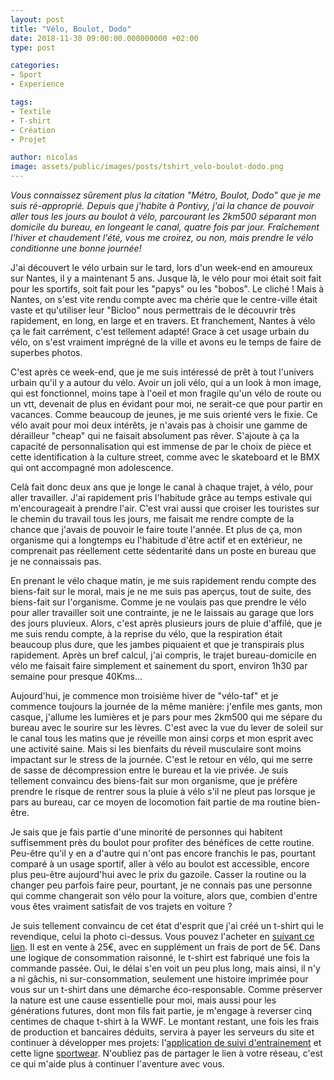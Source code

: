 ```yaml
---
layout: post
title: "Vélo, Boulot, Dodo"
date: 2018-11-30 09:00:00.000000000 +02:00
type: post

categories:
- Sport
- Experience

tags:
- Textile
- T-shirt
- Création
- Projet

author: nicolas
image: assets/public/images/posts/tshirt_velo-boulot-dodo.png
---
```

<em>Vous connaissez sûrement plus la citation "Métro, Boulot, Dodo" que je me suis ré-approprié. Depuis que j'habite à Pontivy, j'ai la chance de pouvoir aller tous les jours au boulot à vélo, parcourant les 2km500 séparant mon domicile du bureau, en longeant le canal, quatre fois par jour. Fraîchement l'hiver et chaudement l'été, vous me croirez, ou non, mais prendre le vélo conditionne une bonne journée!</em>

J'ai découvert le vélo urbain sur le tard, lors d'un week-end en amoureux sur Nantes, il y a maintenant 5 ans. Jusque là, le vélo pour moi était soit fait pour les sportifs, soit fait pour les "papys" ou les "bobos". Le cliché ! Mais à Nantes, on s'est vite rendu compte avec ma chérie que le centre-ville était vaste et qu'utiliser leur "Bicloo" nous permettrais de le découvrir très rapidement, en long, en large et en travers. Et franchement, Nantes à vélo ça le fait carrément, c'est tellement adapté! Grace à cet usage urbain du vélo, on s'est vraiment imprégné de la ville et avons eu le temps de faire de superbes photos.

C'est après ce week-end, que je me suis intéressé de prêt à tout l'univers urbain qu'il y a autour du vélo. Avoir un joli vélo, qui a un look à mon image, qui est fonctionnel, moins tape à l'oeil et mon fragile qu'un vélo de route ou un vtt, devenait de plus en évidant pour moi, ne serait-ce que pour partir en vacances. Comme beaucoup de jeunes, je me suis orienté vers le fixie. Ce vélo avait pour moi deux intérêts, je n'avais pas à choisir une gamme de dérailleur "cheap" qui ne faisait absolument pas rêver. S'ajoute à ça la capacité de personnalisation qui est immense de par le choix de pièce et cette identification à la culture street, comme avec le skateboard et le BMX qui ont accompagné mon adolescence.

Celà fait donc deux ans que je longe le canal à chaque trajet, à vélo, pour aller travailler. J'ai rapidement pris l'habitude grâce au temps estivale qui m'encourageait à prendre l'air. C'est vrai aussi que croiser les touristes sur le chemin du travail tous les jours, me faisait me rendre compte de la chance que j'avais de pouvoir le faire toute l'année. Et plus de ça, mon organisme qui a longtemps eu l'habitude d'être actif et en extérieur, ne comprenait pas réellement cette sédentarité dans un poste en bureau que je ne connaissais pas.

En prenant le vélo chaque matin, je me suis rapidement rendu compte des biens-fait sur le moral, mais je ne me suis pas aperçus, tout de suite, des biens-fait sur l'organisme. Comme je ne voulais pas que prendre le vélo pour aller travailler soit une contrainte, je ne le laissais au garage que lors des jours pluvieux. Alors, c'est après plusieurs jours de pluie d'affilé, que je me suis rendu compte, à la reprise du vélo, que la respiration était beaucoup plus dure, que les jambes piquaient et que je transpirais plus rapidement. Après un bref calcul, j'ai compris, le trajet bureau-domicile en vélo me faisait faire simplement et sainement du sport, environ 1h30 par semaine pour presque 40Kms...

Aujourd'hui, je commence mon troisième hiver de "vélo-taf" et je commence toujours la journée de la même manière: j'enfile mes gants, mon casque, j'allume les lumières et je pars pour mes 2km500 qui me sépare du bureau avec le sourire sur les lèvres. C'est avec la vue du lever de soleil sur le canal tous les matins que je réveille mon ainsi corps et mon esprit avec une activité saine. Mais si les bienfaits du réveil musculaire sont moins impactant sur le stress de la journée. C'est le retour en vélo, qui me serre de sasse de décompression entre le bureau et la vie privée. Je suis tellement convaincu des biens-fait sur mon organisme, que je préfère prendre le risque de rentrer sous la pluie à vélo s'il ne pleut pas lorsque je pars au bureau, car ce moyen de locomotion fait partie de ma routine bien-être.

Je sais que je fais partie d'une minorité de personnes qui habitent suffisemment près du boulot pour profiter des bénéfices de cette routine. Peu-être qu'il y en a d'autre qui n'ont pas encore franchis le pas, pourtant comparé à un usage sportif, aller à vélo au boulot est accessible, encore plus peu-être aujourd'hui avec le prix du gazoile. Casser la routine ou la changer peu parfois faire peur, pourtant, je ne connais pas une personne qui comme changerait son vélo pour la voiture, alors que, combien d'entre vous êtes vraiment satisfait de vos trajets en voiture ?

Je suis tellement convaincu de cet état d'esprit que j'ai créé un t-shirt qui le revendique, celui la photo ci-dessus. Vous pouvez l'acheter en <a href="https://gum.co/jAzoV" rel="nofollow" target="_blank">suivant ce lien</a>. Il est en vente à 25€, avec en supplément un frais de port de 5€. Dans une logique de consommation raisonné, le t-shirt est fabriqué une fois la commande passée. Oui, le délai s'en voit un peu plus long, mais ainsi, il n'y a ni gâchis, ni sur-consommation, seulement une histoire imprimée pour vous sur un t-shirt dans une démarche éco-responsable. Comme préserver la nature est une cause essentielle pour moi, mais aussi pour les générations futures, dont mon fils fait partie, je m'engage à reverser cinq centimes de chaque t-shirt à la WWF. Le montant restant, une fois les frais de production et bancaires déduits, servira à payer les serveurs du site et continuer à développer mes projets: l'<a href="https://app.nicolasjouanno.com">application de suivi d'entrainement</a> et cette ligne <a href="https://gum.co/jAzoV" rel="nofollow" target="_blank">sportwear</a>. N'oubliez pas de partager le lien à votre réseau, c'est ce qui m'aide plus à continuer l'aventure avec vous.
